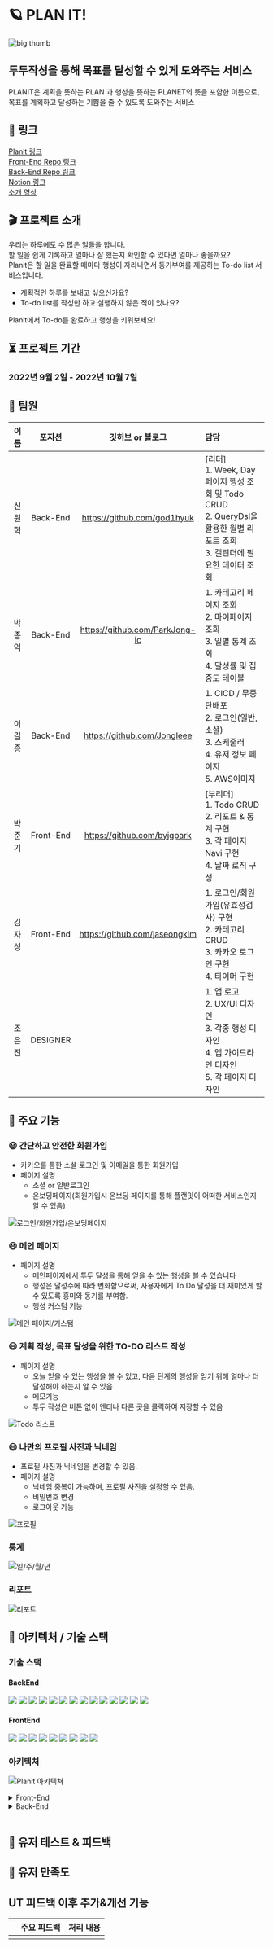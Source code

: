 # 🪐 PLAN IT!
![big thumb](https://user-images.githubusercontent.com/48500149/194043247-2e5d5751-10da-437b-8892-921b19126b2a.png)
<br/>

## 투두작성을 통해 목표를 달성할 수 있게 도와주는 서비스
PLANIT은 계획을 뜻하는 PLAN 과 행성을 뜻하는 PLANET의 뜻을 포함한 이름으로, 목표를 계획하고 달성하는 기쁨을 줄 수 있도록 도와주는 서비스

## 📌 링크
[Planit 링크](https://planit-todo.com)    
[Front-End Repo 링크](https://github.com/hanghae-w8-t4-plan-it/frontend)  
[Back-End Repo 링크](https://github.com/hanghae-w8-t4-plan-it/backend)  
[Notion 링크](https://www.notion.so/4-d8656c9684f5477c917a81a0747e5144)  
[소개 영상](예정)  

## 🎬 프로젝트 소개
우리는 하루에도 수 많은 일들을 합니다.<br>
할 일을 쉽게 기록하고 얼마나 잘 했는지 확인할 수 있다면 얼마나 좋을까요?<br>
Planit은 할 일을 완료할 때마다 행성이 자라나면서 동기부여를 제공하는 To-do list 서비스입니다.

- 계획적인 하루를 보내고 싶으신가요?<br>
- To-do list를 작성만 하고 실행하지 않은 적이 있나요?

Planit에서 To-do를 완료하고 행성을 키워보세요!

## ⏳ 프로젝트 기간
### 2022년 9월 2일 - 2022년 10월 7일
## 🙏 팀원
|이름|포지션|깃허브 or 블로그|담당|
|:---:|:---:|:---:|:---|
|신원혁|Back-End|https://github.com/god1hyuk|[리더]</br>1. Week, Day 페이지 행성 조회 및 Todo CRUD </br>2. QueryDsl을 활용한 월별 리포트 조회 </br>3. 캘린더에 필요한 데이터 조회
|박종익|Back-End|https://github.com/ParkJong-ic|1. 카테고리 페이지 조회</br>2. 마이페이지 조회</br>3. 일별 통계 조회</br>4. 달성률 및 집중도 테이블 |
|이길종|Back-End|https://github.com/Jongleee|1. CICD / 무중단배포</br>2. 로그인(일반, 소셜)</br>3. 스케줄러</br>4. 유저 정보 페이지</br>5. AWS이미지 |
|박준기|Front-End|https://github.com/byjgpark|[부리더]</br>1. Todo CRUD</br>2. 리포트 & 통계 구현 </br>3. 각 페이지 Navi 구현 </br>4. 날짜 로직 구성|
|김자성|Front-End|https://github.com/jaseongkim|1. 로그인/회원가입(유효성검사) 구현</br>2. 카테고리 CRUD</br>3. 카카오 로그인 구현</br>4. 타이머 구현|
|조은진|DESIGNER||1. 앱 로고</br>2. UX/UI 디자인</br>3. 각종 행성 디자인</br>4. 앱 가이드라인 디자인</br>5. 각 페이지 디자인|

## 🎁 주요 기능

### 😃 간단하고 안전한 회원가입
- 카카오를 통한 소셜 로그인 및 이메일을 통한 회원가입
- 페이지 설명
    - 소셜 or 일반로그인
    - 온보딩페이지(회원가입시 온보딩 페이지를 통해 플랜잇이 어떠한 서비스인지 알 수 있음)
    
![로그인/회원가입/온보딩페이지](https://user-images.githubusercontent.com/108917552/194225270-f8ce3507-6bc0-480b-be6d-733ce0db40dc.png)

### 😃 메인 페이지 
- 페이지 설명
    - 메인페이지에서 투두 달성을 통해 얻을 수 있는 행성을 볼 수 있습니다
    - 행성은 달성수에 따라 변화함으로써, 사용자에게 To Do 달성을 더 재미있게 할 수 있도록 흥미와 동기를 부여함.  
    - 행성 커스텀 기능
    
![메인 페이지/커스텀](https://user-images.githubusercontent.com/108917552/194225588-8974e707-3d0f-47a9-9229-91b3775b3b3a.png)

### 😃 계획 작성, 목표 달성을 위한 TO-DO 리스트 작성
- 페이지 설명
    - 오늘 얻을 수 있는 행성을 볼 수 있고, 다음 단계의 행성을 얻기 위해 얼마나 더 달성해야 하는지 알 수 있음
    - 메모기능
    - 투두 작성은 버튼 없이 엔터나 다른 곳을 클릭하여 저장할 수 있음

![Todo 리스트](https://user-images.githubusercontent.com/108917552/194226040-6ce43d99-72c1-4b07-8c73-a5200296b787.png)


### 😃 나만의 프로필 사진과 닉네임
- 프로필 사진과 닉네임을 변경할 수 있음.
- 페이지 설명
    - 닉네임 중복이 가능하며, 프로필 사진을 설정할 수 있음.
    - 비밀번호 변경  
    - 로그아웃 가능
    
![프로필](https://user-images.githubusercontent.com/108917552/194222300-8fc554b4-52cb-40f4-9d25-3e5f7b97327f.png)

### 통계
![일/주/월/년](https://user-images.githubusercontent.com/108917552/194226301-751b6d8f-301e-435c-acaf-e6813a6997b3.png)

### 리포트
![리포트](https://user-images.githubusercontent.com/108917552/194226447-9bd9698b-4451-429a-9f92-50ca15524ba4.png)


## 🔨 아키텍처 / 기술 스택
### 기술 스택
#### BackEnd
<div>
  <img src="https://img.shields.io/badge/springBoot-6DB33F?style=for-the-badge&logo=spring&logoColor=white">
  <img src="https://img.shields.io/badge/java-007396?style=for-the-badge&logo=java&logoColor=white"> 
  <img src="https://img.shields.io/badge/mysql-4479A1?style=for-the-badge&logo=mysql&logoColor=white">
  <img src="https://img.shields.io/badge/ubuntu-FCC624?style=for-the-badge&logo=linux&logoColor=black"> 
  <img src="https://img.shields.io/badge/amazonaws-232F3E?style=for-the-badge&logo=amazonaws&logoColor=white">
  <img src="https://img.shields.io/badge/amazonec2-FF9900?style=for-the-badge&logo=amazonec2&logoColor=white">
  <img src="https://img.shields.io/badge/amazons3-569A31?style=for-the-badge&logo=amazons3&logoColor=white">
  <img src="https://img.shields.io/badge/github-181717?style=for-the-badge&logo=github&logoColor=white">
  <img src="https://img.shields.io/badge/postman-FF6C37?style=for-the-badge&logo=postman&logoColor=white">
  <img src="https://img.shields.io/badge/apachejmeter-D22128?style=for-the-badge&logo=apachejmeter&logoColor=white">
  <img src="https://img.shields.io/badge/notion-000000?style=for-the-badge&logo=notion&logoColor=white">
  <img src="https://camo.githubusercontent.com/f0cede42e8391ba6bb70096f58bc63c8f5c846ea5cde8f27327e571a99e9a3e0/68747470733a2f2f696d672e736869656c64732e696f2f62616467652f636f64656465706c6f792d3644423333463f7374796c653d666f722d7468652d6261646765266c6f676f3d636f64656465706c6f79266c6f676f436f6c6f723d7768697465" data-canonical-src="https://img.shields.io/badge/codedeploy-6DB33F?style=for-the-badge&amp;logo=codedeploy&amp;logoColor=white" style="max-width: 100%;">
  <img src="https://camo.githubusercontent.com/848a56128bd7fb616d4513033e90bdd63c7af1cf66a0e4e96c817cc514638499/68747470733a2f2f696d672e736869656c64732e696f2f62616467652f47697448756220416374696f6e732d3230383846463f7374796c653d666f722d7468652d6261646765266c6f676f3d47697448756220416374696f6e73266c6f676f436f6c6f723d7768697465" data-canonical-src="https://img.shields.io/badge/GitHub Actions-2088FF?style=for-the-badge&amp;logo=GitHub Actions&amp;logoColor=white" style="max-width: 100%;">
  <img src="https://camo.githubusercontent.com/c0f71772804c86d0f144ce923027aff25e8d761c6b791d2de6698607e21c5465/68747470733a2f2f696d672e736869656c64732e696f2f62616467652f677261646c652d3032333033413f7374796c653d666f722d7468652d6261646765266c6f676f3d677261646c65266c6f676f436f6c6f723d7768697465" data-canonical-src="https://img.shields.io/badge/gradle-02303A?style=for-the-badge&amp;logo=gradle&amp;logoColor=white" style="max-width: 100%;">
</div>

#### FrontEnd
<div>
  <img src="https://img.shields.io/badge/html5-E34F26?style=for-the-badge&logo=html5&logoColor=white">
  <img src="https://img.shields.io/badge/css-1572B6?style=for-the-badge&logo=css3&logoColor=white">
  <img src="https://img.shields.io/badge/javascript-F7DF1E?style=for-the-badge&logo=javascript&logoColor=black">
  <img src="https://img.shields.io/badge/react-61DAFB?style=for-the-badge&logo=react&logoColor=black">
  <img src="https://img.shields.io/badge/styledcomponents-DB7093?style=for-the-badge&logo=styled-components&logoColor=pink">   
  <img src="https://img.shields.io/badge/github-181717?style=for-the-badge&logo=github&logoColor=white">   
  <img src="https://img.shields.io/badge/kakao login-FFCD00?style=for-the-badge&logo=kakao&logoColor=black">
  <img src="https://img.shields.io/badge/redux-%23593d88.svg?style=for-the-badge&logo=redux&logoColor=white">
  <img src="https://img.shields.io/badge/Visual%20Studio%20Code-0078d7.svg?style=for-the-badge&logo=visual-studio-code&logoColor=white">
  <img src="https://img.shields.io/badge/Axios-5A29E4?style=flat&logo=Axios&logoColor=white"/>
</div>

### 아키텍처
![Planit 아키텍쳐](https://user-images.githubusercontent.com/81502140/193482035-e4e88dd6-440a-4983-9a67-809c53ee731b.png)
<details>
<summary>Front-End</summary>
<div markdown="1">

| 사용 기술 | 기술 선정 이유 및 설명 |
| --- | --- |
| React               | Component 단위의 작성을 통해 UI를 구성하는 개별적인 뷰단위의 개발을 하여 하나의 컴포넌트를 여러 부분에 다중 사용할수 있게 만들거 생산성과 유지 보수를 용이하게 하고 JSX를 사용해 컴포넌트를 쉽게 구성할수 있도록 해주며 Vitual DOM을 이용해 연산 비용을 줄일수 있기에 React 라이브러리를 사용하게 되었습니다. |
| React-Redux Toolkit | React 상태관리를 전역으로 Redux store에 저장해 각각 기능 마다 Slice 로 구분해 서버에온 데이터들을 관리해주기 위해서 서 React-Redux ToolKit 을 사용했습니다.                                                                                                                                                   |
| Context API         | 단순히 데이터를 Redux store와 Slice 로 dispatch 시킬필요 없이 하위 컴포넌트에 전역으로 데이터를 내려주기 위해서 Context API를 사용했습니다.                                                                                                                                                                   |
| Styled-Component    | CSS 를 컴포넌트 단위로 쪼갤수 있어 사용 빈도가 높은 CSS를 재사용할수 있고 다양한 스타일들을 분기처리를 할수있어 Styled-Component 를 사용했습니다.                                                                                                                                                             |
| Axios               | 우선 Fetch 같은 경우 호환성이 떨어져 웹브라우저가 구버전일 경우 지원하지 않는 경우가 있으며, Fetch에 비해 객체의 형태로 Param이나 Query를 성정할수 있어 가독성이 뛰어나며, 따로 JSON형태의 변환이 필요없이 자동 변환이 되고 개선된 error handling의 성능을 가지고 있기에 Axios를 사용하게 되었습니다.         |

</div>
</details>

<details>
<summary>Back-End</summary>
<div markdown="1">

| 사용 기술 | 기술 선정 이유 및 설명 |
| --- | --- |
| spring-security | 인증 및 리소스 권한을 직접 소스로 만들게 되면 많은시간이 소요되기 때문에 사용 |
| oauth2 | 소셜 로그인  |
| stomp | • Spring Framework 에서 사용 가능( 써본적 없는 NodeJs 를 배워서 하는 것 보다 Spring 에서 구현해 보는 것이 더 좋다고 판단 )</br>• pub/sub 방식으로 작동해 송/수신 처리가 명확</br>• 여러 브로커를 사용 가능 (메모리, Rabbitmq, Kafka, Redis 등등) |
| Querydsl | • 문자가 아닌 코드로 쿼리를 작성함으로써, 컴파일 시점에 문법 오류를 쉽게 확인할 수 있다.</br>• 자동 완성 등 IDE의 도움을 받을 수 있다.</br>• 동적인 쿼리 작성이 편리하다.</br>• 쿼리 작성 시 제약 조건 등을 메서드 추출을 통해 재사용할 수 있다. |
| aws-s3 upload  | • 저장 용량이 무한대이고 파일 저장에 최적화되어 있다. 용량을 추가하거나 성능을 높이는 작업이 필요 없음</br>• 다른 설치 파일 없이 HTTP 프로토콜로 파일 업로드/다운로드 처리 가능</br>• 비용이  저렴 |
| JMeter | • 부하 테스트 |
| Github Action | • 코드를 배포해야하는 상황이 빈번히 발생하고 배포 시에 잠깐 서버가 중단되는 상황을 개선하기 위해 고려함.</br>• Jenkins와 Github Action 2가지를 고려했지만 Jenkins 를 사용하려면 도커에 설치해야 함. 더불어, 여러 절차가 필요</br>• Github Action 은 설치 없이 간단하게 적용 할 수 있었기에 같은 기능을 한다면 간단하게 적용할 수 있는 Github Action을 선택함. |

</div>
</details>
</br>

## 🤗 유저 테스트 & 피드백

## 🤗 유저 만족도

## UT 피드백 이후 추가&개선 기능

|  | 주요 피드백 | 처리 내용 |
| --- | --- | --- |
| | |
